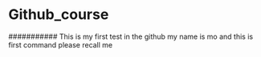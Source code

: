 # Github_course
########### This is my first test in the github
my name is mo  and this is first command
 please recall me 
